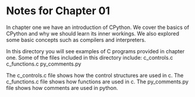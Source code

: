 # Notes for Chapter 01
In chapter one we have an introduction of CPython.
We cover the basics of CPython and why we should learn its inner workings.
We also explored some basic concepts such as compilers and interpreters.

In this directory you will see examples of C programs provided in chapter one.
Some of the files included in this directory include:
c_controls.c
c_functions.c
py_comments.py

The c_controls.c file shows how the control structures are used in c.
The c_functions.c file shows how functions are used in c.
The py_comments.py file shows how comments are used in python.
